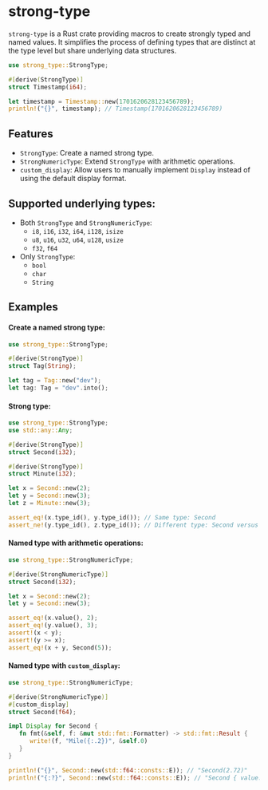 # strong-type
`strong-type` is a Rust crate providing macros to create strongly typed and named values. It simplifies the process of defining types that are distinct at the type level but share underlying data structures. 
```rust
use strong_type::StrongType;

#[derive(StrongType)]
struct Timestamp(i64);

let timestamp = Timestamp::new(1701620628123456789);
println!("{}", timestamp); // Timestamp(1701620628123456789)
```

## Features
- `StrongType`: Create a named strong type.
- `StrongNumericType`: Extend `StrongType` with arithmetic operations.
- `custom_display`: Allow users to manually implement `Display` instead of using the default display format.

## Supported underlying types:
 - Both `StrongType` and `StrongNumericType`:
   - `i8`, `i16`, `i32`, `i64`, `i128`, `isize`
   - `u8`, `u16`, `u32`, `u64`, `u128`, `usize`
   - `f32`, `f64`
 - Only `StrongType`:
   - `bool`
   - `char`
   - `String`

## Examples
#### Create a named strong type:
```rust
use strong_type::StrongType;

#[derive(StrongType)]
struct Tag(String);

let tag = Tag::new("dev");
let tag: Tag = "dev".into();
```

#### Strong type:

```rust
use strong_type::StrongType;
use std::any::Any;

#[derive(StrongType)]
struct Second(i32);

#[derive(StrongType)]
struct Minute(i32);

let x = Second::new(2);
let y = Second::new(3);
let z = Minute::new(3);

assert_eq!(x.type_id(), y.type_id()); // Same type: Second
assert_ne!(y.type_id(), z.type_id()); // Different type: Second versus Minute
```

#### Named type with arithmetic operations:

```rust
use strong_type::StrongNumericType;

#[derive(StrongNumericType)]
struct Second(i32);

let x = Second::new(2);
let y = Second::new(3);

assert_eq!(x.value(), 2);
assert_eq!(y.value(), 3);
assert!(x < y);
assert!(y >= x);
assert_eq!(x + y, Second(5));
```

#### Named type with `custom_display`:

```rust
use strong_type::StrongNumericType;

#[derive(StrongNumericType)]
#[custom_display]
struct Second(f64);

impl Display for Second {
   fn fmt(&self, f: &mut std::fmt::Formatter) -> std::fmt::Result {
      write!(f, "Mile({:.2})", &self.0)
   }
}

println!("{}", Second::new(std::f64::consts::E)); // "Second(2.72)"
println!("{:?}", Second::new(std::f64::consts::E)); // "Second { value: 2.718281828459045 }"
```
